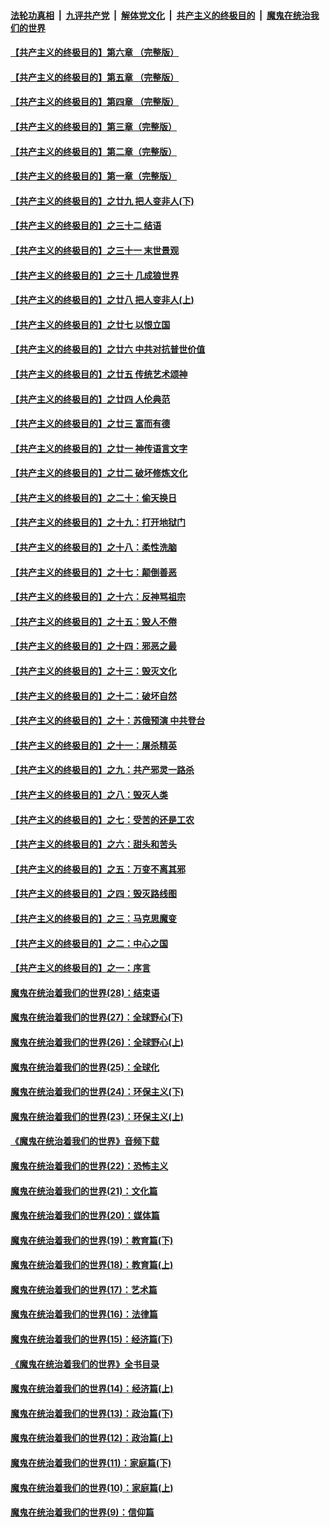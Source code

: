 

####  [法轮功真相](../../../../basic/blob/master/README.md?t=06241602) &nbsp;|&nbsp; [九评共产党](../../../../9ping.md/blob/master/README.md?t=06241602) &nbsp;|&nbsp; [解体党文化](../../../../jtdwh.md/blob/master/README.md?t=06241602)  &nbsp;|&nbsp; [共产主义的终极目的](../../../../gczydzjmd.md/blob/master/README.md?t=06241602) &nbsp;|&nbsp; [魔鬼在统治我们的世界](../../../../mgztzwmdsj.md/blob/master/README.md?t=06241602) 

#### [【共产主义的终极目的】第六章 （完整版）](../pages/nsc422/n11428913.md?t=06241602) 

#### [【共产主义的终极目的】第五章 （完整版）](../pages/nsc422/n11428912.md?t=06241602) 

#### [【共产主义的终极目的】第四章 （完整版）](../pages/nsc422/n11428907.md?t=06241602) 

#### [【共产主义的终极目的】第三章（完整版）](../pages/nsc422/n11428848.md?t=06241602) 

#### [【共产主义的终极目的】第二章（完整版）](../pages/nsc422/n11428831.md?t=06241602) 

#### [【共产主义的终极目的】第一章（完整版）](../pages/nsc422/n11417651.md?t=06241602) 

#### [【共产主义的终极目的】之廿九 把人变非人(下)](../pages/nsc422/n11344140.md?t=06241602) 

#### [【共产主义的终极目的】之三十二 结语](../pages/nsc422/n11360535.md?t=06241602) 

#### [【共产主义的终极目的】之三十一 末世景观](../pages/nsc422/n11351129.md?t=06241602) 

#### [【共产主义的终极目的】之三十 几成狼世界](../pages/nsc422/n11348280.md?t=06241602) 

#### [【共产主义的终极目的】之廿八 把人变非人(上)](../pages/nsc422/n11340492.md?t=06241602) 

#### [【共产主义的终极目的】之廿七 以恨立国](../pages/nsc422/n11336944.md?t=06241602) 

#### [【共产主义的终极目的】之廿六 中共对抗普世价值](../pages/nsc422/n11324785.md?t=06241602) 

#### [【共产主义的终极目的】之廿五 传统艺术颂神](../pages/nsc422/n11296396.md?t=06241602) 

#### [【共产主义的终极目的】之廿四 人伦典范](../pages/nsc422/n11296397.md?t=06241602) 

#### [【共产主义的终极目的】之廿三 富而有德](../pages/nsc422/n11283598.md?t=06241602) 

#### [【共产主义的终极目的】之廿一 神传语言文字](../pages/nsc422/n11263265.md?t=06241602) 

#### [【共产主义的终极目的】之廿二 破坏修炼文化](../pages/nsc422/n11245728.md?t=06241602) 

#### [【共产主义的终极目的】之二十：偷天换日](../pages/nsc422/n11238846.md?t=06241602) 

#### [【共产主义的终极目的】之十九：打开地狱门](../pages/nsc422/n11206376.md?t=06241602) 

#### [【共产主义的终极目的】之十八：柔性洗脑](../pages/nsc422/n11199994.md?t=06241602) 

#### [【共产主义的终极目的】之十七：颠倒善恶](../pages/nsc422/n11179782.md?t=06241602) 

#### [【共产主义的终极目的】之十六：反神骂祖宗](../pages/nsc422/n11166798.md?t=06241602) 

#### [【共产主义的终极目的】之十五：毁人不倦](../pages/nsc422/n11166792.md?t=06241602) 

#### [【共产主义的终极目的】之十四：邪恶之最](../pages/nsc422/n11150249.md?t=06241602) 

#### [【共产主义的终极目的】之十三：毁灭文化](../pages/nsc422/n11135227.md?t=06241602) 

#### [【共产主义的终极目的】之十二：破坏自然](../pages/nsc422/n11135214.md?t=06241602) 

#### [【共产主义的终极目的】之十：苏俄预演 中共登台](../pages/nsc422/n11118424.md?t=06241602) 

#### [【共产主义的终极目的】之十一：屠杀精英](../pages/nsc422/n11118442.md?t=06241602) 

#### [【共产主义的终极目的】之九：共产邪灵一路杀](../pages/nsc422/n11114139.md?t=06241602) 

#### [【共产主义的终极目的】之八：毁灭人类](../pages/nsc422/n11108503.md?t=06241602) 

#### [【共产主义的终极目的】之七：受苦的还是工农](../pages/nsc422/n11101809.md?t=06241602) 

#### [【共产主义的终极目的】之六：甜头和苦头](../pages/nsc422/n11096971.md?t=06241602) 

#### [【共产主义的终极目的】之五：万变不离其邪](../pages/nsc422/n11091285.md?t=06241602) 

#### [【共产主义的终极目的】之四：毁灭路线图](../pages/nsc422/n11086284.md?t=06241602) 

#### [【共产主义的终极目的】之三：马克思魔变](../pages/nsc422/n11061941.md?t=06241602) 

#### [【共产主义的终极目的】之二：中心之国](../pages/nsc422/n11047728.md?t=06241602) 

#### [【共产主义的终极目的】之一：序言](../pages/nsc422/n11086077.md?t=06241602) 

#### [魔鬼在统治着我们的世界(28)：结束语](../pages/nsc422/n10936246.md?t=06241602) 

#### [魔鬼在统治着我们的世界(27)：全球野心(下)](../pages/nsc422/n10928319.md?t=06241602) 

#### [魔鬼在统治着我们的世界(26)：全球野心(上)](../pages/nsc422/n10900318.md?t=06241602) 

#### [魔鬼在统治着我们的世界(25)：全球化](../pages/nsc422/n10788205.md?t=06241602) 

#### [魔鬼在统治着我们的世界(24)：环保主义(下)](../pages/nsc422/n10695307.md?t=06241602) 

#### [魔鬼在统治着我们的世界(23)：环保主义(上)](../pages/nsc422/n10688613.md?t=06241602) 

#### [《魔鬼在统治着我们的世界》音频下载](../pages/nsc422/n10635553.md?t=06241602) 

#### [魔鬼在统治着我们的世界(22)：恐怖主义](../pages/nsc422/n10614727.md?t=06241602) 

#### [魔鬼在统治着我们的世界(21)：文化篇](../pages/nsc422/n10597706.md?t=06241602) 

#### [魔鬼在统治着我们的世界(20)：媒体篇](../pages/nsc422/n10586579.md?t=06241602) 

#### [魔鬼在统治着我们的世界(19)：教育篇(下)](../pages/nsc422/n10564808.md?t=06241602) 

#### [魔鬼在统治着我们的世界(18)：教育篇(上)](../pages/nsc422/n10526970.md?t=06241602) 

#### [魔鬼在统治着我们的世界(17)：艺术篇](../pages/nsc422/n10499093.md?t=06241602) 

#### [魔鬼在统治着我们的世界(16)：法律篇](../pages/nsc422/n10485969.md?t=06241602) 

#### [魔鬼在统治着我们的世界(15)：经济篇(下)](../pages/nsc422/n10469975.md?t=06241602) 

#### [《魔鬼在统治着我们的世界》全书目录](../pages/nsc422/n10464261.md?t=06241602) 

#### [魔鬼在统治着我们的世界(14)：经济篇(上)](../pages/nsc422/n10457370.md?t=06241602) 

#### [魔鬼在统治着我们的世界(13)：政治篇(下)](../pages/nsc422/n10448270.md?t=06241602) 

#### [魔鬼在统治着我们的世界(12)：政治篇(上)](../pages/nsc422/n10444576.md?t=06241602) 

#### [魔鬼在统治着我们的世界(11)：家庭篇(下)](../pages/nsc422/n10440961.md?t=06241602) 

#### [魔鬼在统治着我们的世界(10)：家庭篇(上)](../pages/nsc422/n10435448.md?t=06241602) 

#### [魔鬼在统治着我们的世界(9)：信仰篇](../pages/nsc422/n10432159.md?t=06241602) 

